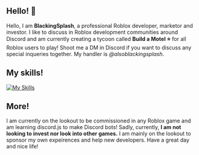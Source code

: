 ## Hello! 👋
Hello, I am <b>BlackingSplash</b>, a professional Roblox developer, marketor and investor. I like to discuss in Roblox development communities around Discord and am currently creating a tycoon called <b>Build a Motel ⭐</b> for all Roblox users to play! Shoot me a DM in Discord if you want to discuss any special inqueries together. My handler is <i>@alsoblackingsplash</i>. 

## My skills!
[![My Skills](https://skillicons.dev/icons?i=figma,lua,robloxstudio,twitter,discord,discordjs,js)](https://skillicons.dev)

## More!
I am currently on the lookout to be commissioned in any Roblox game and am learning discord.js to make Discord bots! Sadly, currently, <b>I am not looking to invest nor look into other games.</b> I am mainly on the lookout to sponsor my own expeirences and help new developers. Have a great day and nice life!
